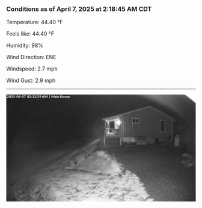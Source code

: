 ### Conditions as of April 7, 2025 at 2:18:45 AM CDT 

Temperature: 44.40 &deg;F

Feels like: 44.40 &deg;F

Humidity: 98%

Wind Direction: ENE

Windspeed: 2.7 mph

Wind Gust: 2.9 mph

---

<img src="./images/latest.jpeg"/>


